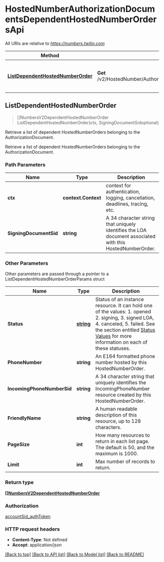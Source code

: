 # HostedNumberAuthorizationDocumentsDependentHostedNumberOrdersApi

All URIs are relative to *https://numbers.twilio.com*

Method | HTTP request | Description
------------- | ------------- | -------------
[**ListDependentHostedNumberOrder**](HostedNumberAuthorizationDocumentsDependentHostedNumberOrdersApi.md#ListDependentHostedNumberOrder) | **Get** /v2/HostedNumber/AuthorizationDocuments/{SigningDocumentSid}/DependentHostedNumberOrders | Retrieve a list of dependent HostedNumberOrders belonging to the AuthorizationDocument.



## ListDependentHostedNumberOrder

> []NumbersV2DependentHostedNumberOrder ListDependentHostedNumberOrder(ctx, SigningDocumentSidoptional)

Retrieve a list of dependent HostedNumberOrders belonging to the AuthorizationDocument.

Retrieve a list of dependent HostedNumberOrders belonging to the AuthorizationDocument.

### Path Parameters


Name | Type | Description
------------- | ------------- | -------------
**ctx** | **context.Context** | context for authentication, logging, cancellation, deadlines, tracing, etc.
**SigningDocumentSid** | **string** | A 34 character string that uniquely identifies the LOA document associated with this HostedNumberOrder.

### Other Parameters

Other parameters are passed through a pointer to a ListDependentHostedNumberOrderParams struct


Name | Type | Description
------------- | ------------- | -------------
**Status** | [**string**](stringstring.md) | Status of an instance resource. It can hold one of the values: 1. opened 2. signing, 3. signed LOA, 4. canceled, 5. failed. See the section entitled [Status Values](https://www.twilio.com/docs/phone-numbers/hosted-numbers/hosted-numbers-api/authorization-document-resource#status-values) for more information on each of these statuses.
**PhoneNumber** | **string** | An E164 formatted phone number hosted by this HostedNumberOrder.
**IncomingPhoneNumberSid** | **string** | A 34 character string that uniquely identifies the IncomingPhoneNumber resource created by this HostedNumberOrder.
**FriendlyName** | **string** | A human readable description of this resource, up to 128 characters.
**PageSize** | **int** | How many resources to return in each list page. The default is 50, and the maximum is 1000.
**Limit** | **int** | Max number of records to return.

### Return type

[**[]NumbersV2DependentHostedNumberOrder**](NumbersV2DependentHostedNumberOrder.md)

### Authorization

[accountSid_authToken](../README.md#accountSid_authToken)

### HTTP request headers

- **Content-Type**: Not defined
- **Accept**: application/json

[[Back to top]](#) [[Back to API list]](../README.md#documentation-for-api-endpoints)
[[Back to Model list]](../README.md#documentation-for-models)
[[Back to README]](../README.md)

